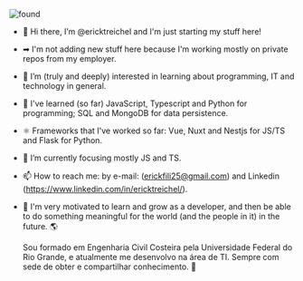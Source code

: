 ![found](https://user-images.githubusercontent.com/106178471/176327973-acd20274-76a5-4f5c-8556-be5d65d489b2.jpg)



- 👋 Hi there, I’m @ericktreichel and I'm just starting my stuff here!
- ➡ I'm not adding new stuff here because I'm working mostly on private repos from my employer. 
- 👀 I’m (truly and deeply) interested in learning about programming, IT and technology in general.
- 🐥 I've learned (so far) JavaScript, Typescript and Python for programming; SQL and MongoDB for data persistence.
- ⚛ Frameworks that I've worked so far: Vue, Nuxt and Nestjs for JS/TS and Flask for Python.
- 🌱 I’m currently focusing mostly JS and TS.
- 📫 How to reach me: by e-mail: (erickfili25@gmail.com) and Linkedin (https://www.linkedin.com/in/ericktreichel/).
- 🚀 I'm very motivated to learn and grow as a developer, and then be able to do something meaningful for the world (and the people in it) in the future. 🌎

  Sou formado em Engenharia Civil Costeira pela Universidade Federal do Rio Grande, e atualmente me desenvolvo na área de TI.
Sempre com sede de obter e compartilhar conhecimento. 🔁
<!---
ericktreichel/ericktreichel is a ✨ special ✨ repository because its `README.md` (this file) appears on your GitHub profile.
You can click the Preview link to take a look at your changes.
--->
